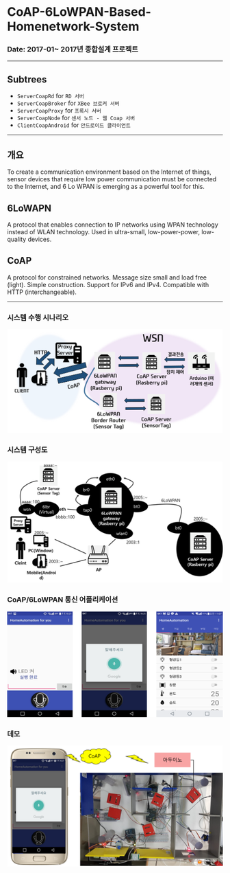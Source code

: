 CoAP-6LoWPAN-Based-Homenetwork-System
===
### Date: 2017-01~ 2017년 종합설계 프로젝트
-------------

## Subtrees
- `ServerCoapRd` for `RD 서버`
- `ServerCoapBroker` for `XBee 브로커 서버`
- `ServerCoapProxy` for `프록시 서버`
- `ServerCoapNode` for `센서 노드 - 웹 Coap 서버`
- `ClientCoapAndroid` for `안드로이드 클라이언트`
-------------

## 개요
To create a communication environment based on the Internet of things, sensor devices that require low power communication must be connected to the Internet, and 6 Lo WPAN is emerging as a powerful tool for this.

## 6LoWAPN
A protocol that enables connection to IP networks using WPAN technology instead of WLAN technology. Used in ultra-small, low-power-power, low-quality devices.


## CoAP
A protocol for constrained networks.
Message size small and load free (light).
Simple construction.
Support for IPv6 and IPv4.
Compatible with HTTP (interchangeable).

-------------

### 시스템 수행 시나리오
![screenshot1](./1.png)

### 시스템 구성도
![screenshot1](./2.png)

### CoAP/6LoWPAN 통신 어플리케이션
![screenshot1](./3.png)

### 데모 
![screenshot1](./4.png)
